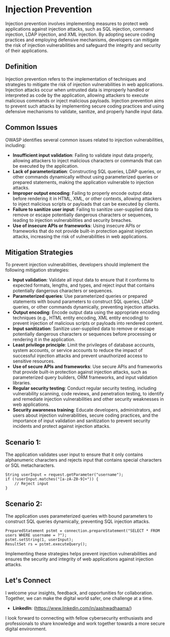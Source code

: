 # Injection Prevention

Injection prevention involves implementing measures to protect web applications against injection attacks, such as SQL injection, command injection, LDAP injection, and XML injection. By adopting secure coding practices and employing defensive mechanisms, developers can mitigate the risk of injection vulnerabilities and safeguard the integrity and security of their applications.

## Definition

Injection prevention refers to the implementation of techniques and strategies to mitigate the risk of injection vulnerabilities in web applications. Injection attacks occur when untrusted data is improperly handled or interpreted as code by the application, allowing attackers to execute malicious commands or inject malicious payloads. Injection prevention aims to prevent such attacks by implementing secure coding practices and using defensive mechanisms to validate, sanitize, and properly handle input data.

## Common Issues

OWASP identifies several common issues related to injection vulnerabilities, including:

- **Insufficient input validation**: Failing to validate input data properly, allowing attackers to inject malicious characters or commands that can be executed by the application.
- **Lack of parameterization**: Constructing SQL queries, LDAP queries, or other commands dynamically without using parameterized queries or prepared statements, making the application vulnerable to injection attacks.
- **Improper output encoding**: Failing to properly encode output data before rendering it in HTML, XML, or other contexts, allowing attackers to inject malicious scripts or payloads that can be executed by clients.
- **Failure to sanitize user input**: Failing to sanitize user-supplied data to remove or escape potentially dangerous characters or sequences, leading to injection vulnerabilities and security breaches.
- **Use of insecure APIs or frameworks**: Using insecure APIs or frameworks that do not provide built-in protection against injection attacks, increasing the risk of vulnerabilities in web applications.

## Mitigation Strategies

To prevent injection vulnerabilities, developers should implement the following mitigation strategies:

- **Input validation**: Validate all input data to ensure that it conforms to expected formats, lengths, and types, and reject input that contains potentially dangerous characters or sequences.
- **Parameterized queries**: Use parameterized queries or prepared statements with bound parameters to construct SQL queries, LDAP queries, or other commands dynamically, preventing injection attacks.
- **Output encoding**: Encode output data using the appropriate encoding techniques (e.g., HTML entity encoding, XML entity encoding) to prevent injection of malicious scripts or payloads into rendered content.
- **Input sanitization**: Sanitize user-supplied data to remove or escape potentially dangerous characters or sequences before processing or rendering it in the application.
- **Least privilege principle**: Limit the privileges of database accounts, system accounts, or service accounts to reduce the impact of successful injection attacks and prevent unauthorized access to sensitive resources.
- **Use of secure APIs and frameworks**: Use secure APIs and frameworks that provide built-in protection against injection attacks, such as parameterized query builders, ORM frameworks, and input validation libraries.
- **Regular security testing**: Conduct regular security testing, including vulnerability scanning, code reviews, and penetration testing, to identify and remediate injection vulnerabilities and other security weaknesses in web applications.
- **Security awareness training**: Educate developers, administrators, and users about injection vulnerabilities, secure coding practices, and the importance of input validation and sanitization to prevent security incidents and protect against injection attacks.

## Scenario 1:

The application validates user input to ensure that it only contains alphanumeric characters and rejects input that contains special characters or SQL metacharacters.

```
String userInput = request.getParameter("username");
if (!userInput.matches("[a-zA-Z0-9]+")) {
    // Reject input
}
```

## Scenario 2:

The application uses parameterized queries with bound parameters to construct SQL queries dynamically, preventing SQL injection attacks.

```
PreparedStatement pstmt = connection.prepareStatement("SELECT * FROM users WHERE username = ?");
pstmt.setString(1, userInput);
ResultSet rs = pstmt.executeQuery();
```

Implementing these strategies helps prevent injection vulnerabilities and ensures the security and integrity of web applications against injection attacks.

## Let's Connect

I welcome your insights, feedback, and opportunities for collaboration. Together, we can make the digital world safer, one challenge at a time.

- **LinkedIn**: (https://www.linkedin.com/in/aashwadhaama/)

I look forward to connecting with fellow cybersecurity enthusiasts and professionals to share knowledge and work together towards a more secure digital environment.
